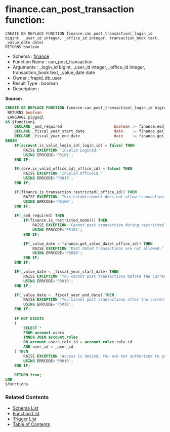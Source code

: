 # finance.can_post_transaction function:

```plpgsql
CREATE OR REPLACE FUNCTION finance.can_post_transaction(_login_id bigint, _user_id integer, _office_id integer, transaction_book text, _value_date date)
RETURNS boolean
```
* Schema : [finance](../../schemas/finance.md)
* Function Name : can_post_transaction
* Arguments : _login_id bigint, _user_id integer, _office_id integer, transaction_book text, _value_date date
* Owner : frapid_db_user
* Result Type : boolean
* Description : 


**Source:**
```sql
CREATE OR REPLACE FUNCTION finance.can_post_transaction(_login_id bigint, _user_id integer, _office_id integer, transaction_book text, _value_date date)
 RETURNS boolean
 LANGUAGE plpgsql
AS $function$
    DECLARE _eod_required                       boolean := finance.eod_required(_office_id);
    DECLARE _fiscal_year_start_date             date    := finance.get_fiscal_year_start_date(_office_id);
    DECLARE _fiscal_year_end_date               date    := finance.get_fiscal_year_end_date(_office_id);
BEGIN
    IF(account.is_valid_login_id(_login_id) = false) THEN
        RAISE EXCEPTION 'Invalid LoginId.'
        USING ERRCODE='P3101';
    END IF; 

    IF(core.is_valid_office_id(_office_id) = false) THEN
        RAISE EXCEPTION 'Invalid OfficeId.'
        USING ERRCODE='P3010';
    END IF;

    IF(finance.is_transaction_restricted(_office_id)) THEN
        RAISE EXCEPTION 'This establishment does not allow transaction posting.'
        USING ERRCODE='P5100';
    END IF;
    
    IF(_eod_required) THEN
        IF(finance.is_restricted_mode()) THEN
            RAISE EXCEPTION 'Cannot post transaction during restricted transaction mode.'
            USING ERRCODE='P5101';
        END IF;

        IF(_value_date < finance.get_value_date(_office_id)) THEN
            RAISE EXCEPTION 'Past dated transactions are not allowed.'
            USING ERRCODE='P5010';
        END IF;
    END IF;

    IF(_value_date < _fiscal_year_start_date) THEN
        RAISE EXCEPTION 'You cannot post transactions before the current fiscal year start date.'
        USING ERRCODE='P5010';
    END IF;

    IF(_value_date > _fiscal_year_end_date) THEN
        RAISE EXCEPTION 'You cannot post transactions after the current fiscal year end date.'
        USING ERRCODE='P5010';
    END IF;
    
    IF NOT EXISTS 
    (
        SELECT *
        FROM account.users
        INNER JOIN account.roles
        ON account.users.role_id = account.roles.role_id
        AND user_id = _user_id
    ) THEN
        RAISE EXCEPTION 'Access is denied. You are not authorized to post this transaction.'
        USING ERRCODE='P9010';        
    END IF;

    RETURN true;
END
$function$

```

### Related Contents
* [Schema List](../../schemas.md)
* [Function List](../../functions.md)
* [Trigger List](../../triggers.md)
* [Table of Contents](../../README.md)

